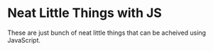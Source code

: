 # Neat Little Things with JS
 These are just bunch of neat little things that can be acheived using JavaScript.
